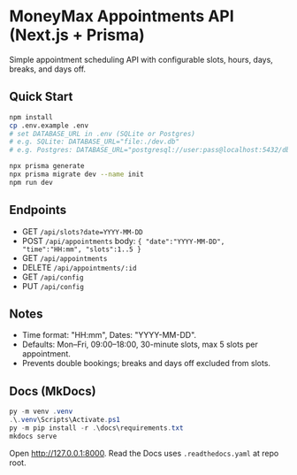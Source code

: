 # MoneyMax Appointments API (Next.js + Prisma)

Simple appointment scheduling API with configurable slots, hours, days, breaks, and days off.

## Quick Start
```bash
npm install
cp .env.example .env
# set DATABASE_URL in .env (SQLite or Postgres)
# e.g. SQLite: DATABASE_URL="file:./dev.db"
# e.g. Postgres: DATABASE_URL="postgresql://user:pass@localhost:5432/db"

npx prisma generate
npx prisma migrate dev --name init
npm run dev
```

## Endpoints
- GET `/api/slots?date=YYYY-MM-DD`
- POST `/api/appointments` body: `{ "date":"YYYY-MM-DD", "time":"HH:mm", "slots":1..5 }`
- GET `/api/appointments`
- DELETE `/api/appointments/:id`
- GET `/api/config`
- PUT `/api/config`

## Notes
- Time format: "HH:mm", Dates: "YYYY-MM-DD".
- Defaults: Mon–Fri, 09:00–18:00, 30-minute slots, max 5 slots per appointment.
- Prevents double bookings; breaks and days off excluded from slots.

## Docs (MkDocs)
```powershell
py -m venv .venv
.\.venv\Scripts\Activate.ps1
py -m pip install -r .\docs\requirements.txt
mkdocs serve
```
Open http://127.0.0.1:8000. Read the Docs uses `.readthedocs.yaml` at repo root.